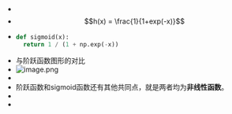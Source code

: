 -
- $$h(x) = \frac{1}{1+exp(-x)}$$
- ```python
  def sigmoid(x):
    return 1 / (1 + np.exp(-x))
  ```
- 与阶跃函数图形的对比
- ![image.png](../assets/image_1689485951235_0.png)
-
- 阶跃函数和sigmoid函数还有其他共同点，就是两者均为**非线性函数**。
-
-